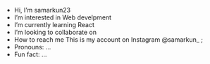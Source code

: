 -  Hi, I’m samarkun23
-  I’m interested in Web develpment
-  I’m currently learning React
-  I’m looking to collaborate on 
-  How to reach me This is my account on Instagram @samarkun_ ;
-  Pronouns: ...
-  Fun fact: ...

<!---
samarkun23/samarkun23 is a ✨ special ✨ repository because its `README.md` (this file) appears on your GitHub profile.
You can click the Preview link to take a look at your changes.
--->
